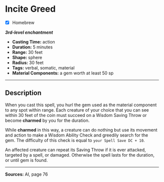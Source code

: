 # Incite Greed
- [x] Homebrew

***3rd-level enchantment***
- **Casting Time:** action
- **Duration:** 5 minutes
- **Range:** 30 feet
- **Shape:** sphere
- **Radius:** 30 feet
- **Tags:** verbal, somatic, material
- **Material Components:** a gem worth at least 50 sp

---

## Description
When you cast this spell, you hurl the gem used as the material component to any spot within range.
Each creature of your choice that you can see within 30 feet of the coin must succeed on a Wisdom Saving Throw or become **charmed** by you for the duration.

While **charmed** in this way, a creature can do nothing but use its movement and action to make a Wisdom Ability Check and greedily search for the gem.
The difficulty of this check is equal to `your Spell Save DC + 10`.

An affected creature can repeat its Saving Throw if it is ever attacked, targeted by a spell, or damaged.
Otherwise the spell lasts for the duration, or until gem is found.

---

**Sources:** AI, page 76
